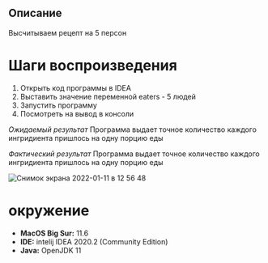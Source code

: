 ## Описание
Высчитываем рецепт на 5 персон


# Шаги воспроизведения

1. Открыть код программы в IDEA
2. Выставить значение переменной eaters - 5 людей
3. Запустить программу
4. Посмотреть на вывод в консоли

_Ожидаемый результат_
Программа выдает точное количество каждого ингридиента пришлось на одну порцию еды


_Фактический результат_
Программа выдает точное количество каждого ингридиента пришлось на одну порцию еды

![Снимок экрана 2022-01-11 в 12 56 48](https://user-images.githubusercontent.com/96281528/148905794-de84da04-da6d-4900-b660-22eeba652e95.png)

# окружение

* **MacOS Big Sur:** 11.6
* **IDE:** intelij IDEA 2020.2 (Community Edition)
* **Java:** OpenJDK 11
